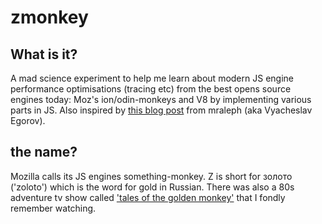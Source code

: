 # zmonkey

## What is it?
A mad science experiment to help me learn about modern JS engine performance
optimisations (tracing etc) from the best opens source engines today: Moz's
ion/odin-monkeys and V8 by implementing various parts in JS.
Also inspired by [this blog
post](http://mrale.ph/blog/2012/06/03/explaining-js-vms-in-js-inline-caches.html)
 from mraleph (aka Vyacheslav Egorov).

## the name?

Mozilla calls its JS engines something-monkey. Z is short for золото ('zoloto')
which is the word for gold in Russian. There was also a 80s adventure tv show 
called ['tales of the golden
monkey'](en.wikipedia.org/wiki/Tales_of_the_Gold_Monkey) that I fondly remember watching.


